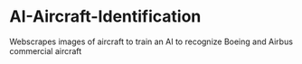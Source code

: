 # AI-Aircraft-Identification
Webscrapes images of aircraft to train an AI to recognize Boeing and Airbus commercial aircraft
